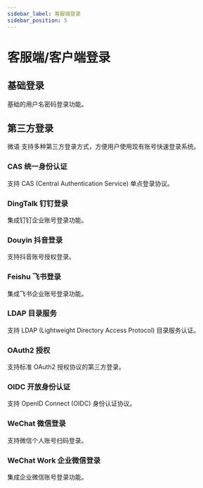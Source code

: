 ```yaml
---
sidebar_label: 客服端登录
sidebar_position: 5
---
```


# 客服端/客户端登录

## 基础登录

基础的用户名密码登录功能。

## 第三方登录

微语 支持多种第三方登录方式，方便用户使用现有账号快速登录系统。

### CAS 统一身份认证

支持 CAS (Central Authentication Service) 单点登录协议。

### DingTalk 钉钉登录

集成钉钉企业账号登录功能。

### Douyin 抖音登录

支持抖音账号授权登录。

### Feishu 飞书登录

集成飞书企业账号登录功能。

### LDAP 目录服务

支持 LDAP (Lightweight Directory Access Protocol) 目录服务认证。

### OAuth2 授权

支持标准 OAuth2 授权协议的第三方登录。

### OIDC 开放身份认证

支持 OpenID Connect (OIDC) 身份认证协议。

### WeChat 微信登录

支持微信个人账号扫码登录。

### WeChat Work 企业微信登录

集成企业微信账号登录功能。
